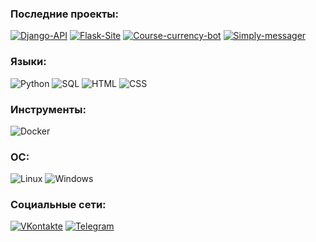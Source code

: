 ### Последние проекты:
[![Django-API]((https://img.shields.io/badge/-Django_API-092E20?style=flat&logo=Django&logoColor=ffffff))](https://github.com/coldcloudgold/API)
[![Flask-Site](https://img.shields.io/badge/-Flask_site-000000?style=flat&logo=Flask&logoColor=ffffff)](https://github.com/coldcloudgold/Flask-site)
[![Course-currency-bot](https://img.shields.io/badge/-Telegram_bot-26A5E4?style=flat&logo=Probot&logoColor=ffffff)](https://github.com/coldcloudgold/Course-currency-bot)
[![Simply-messager](https://img.shields.io/badge/-Desktop_messager-1A73E8?style=flat)](https://github.com/coldcloudgold/Simply-messager)

### Языки:
![Python](https://img.shields.io/badge/-Python-3776AB?style=flat&logo=Python&logoColor=ffffff)
![SQL](https://img.shields.io/badge/-SQL-003B57?style=flat)
![HTML](https://img.shields.io/badge/-HTML-E34F26?style=flat&logo=HTML5&logoColor=ffffff)
![CSS](https://img.shields.io/badge/-CSS-1572B6?style=flat&logo=CSS3&logoColor=ffffff)

### Инструменты:

![Docker](https://img.shields.io/badge/-Docker-2496ED?style=flat&logo=Docker&logoColor=ffffff)

### ОС:

![Linux](https://img.shields.io/badge/-Linux-E95420?style=flat&logo=Ubuntu&logoColor=ffffff)
![Windows](https://img.shields.io/badge/-Windows-0078D6?style=flat&logo=Winodws&logoColor=ffffff)

### Социальные сети:
[![VKontakte](https://img.shields.io/badge/-VK-4680C2?style=flat&logo=VK&logoColor=ffffff)](https://vk.com/cold_cloud_gold)
[![Telegram](https://img.shields.io/badge/-Telegram-26A5E4?style=flat&logo=Telegram&logoColor=ffffff)](https://t.me/Octave_Parango)
